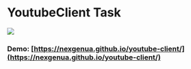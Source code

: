 # YoutubeClient Task

![](https://travis-ci.org/NexGenUA/youtube-client.svg?branch=task-2)

### Demo: [https://nexgenua.github.io/youtube-client/](https://nexgenua.github.io/youtube-client/)
